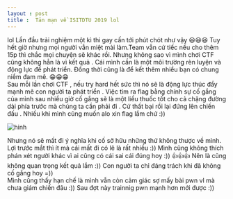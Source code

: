 ```yaml
---
layout : post 
title :  Tản mạn về ISITDTU 2019 lol
---
```


lol
Lần đầu trải nghiệm một kì thi gay cấn tới phút chót như vậy 😆😆😆 Tuy hết giờ nhưng mọi người vẫn miệt mài làm.Team vẫn cứ tiếc nếu cho 
thêm 15p thì chắc mọi chuyện sẽ khác rồi. Nhưng không sao vì mình chơi CTF cũng không hẳn là vì kết quả . Cái mình cần là một môi trường rèn luyện và động lực để phát triển. Đồng thời cũng là 
để kết thêm nhiều bạn có chung niềm đam mê. 😁😁😁  
Sau mỗi lần chơi CTF , nếu try hard hết sức thì nó sẽ là động lực thúc đẩy mạnh mẽ con người ta phát triển . Việc tìm ra flag bằng chính sự cố 
gắng của mình sau nhiều giờ cố gắng sẽ là một liều thuốc tốt cho cả chặng đường dài phía trước mà chúng ta cần phải đi . Cứ thất bại rồi lại đứng 
lên chiến đấu . Nhiều khi mình cũng muốn alo xin flag lắm chứ :))   

![hinh](https://i.ytimg.com/vi/4lqa32HNIhQ/maxresdefault.jpg)   

Nhưng nó sẽ mất đi ý nghĩa khi cố sở hữu những thứ không thược về mình. Lợi trước mắt thì ít mà cái mất đi có lẽ là rất nhiều :)) Mình cũng không thích 
phán xét người khác vì ai cũng có cái sai cái đúng hoy :)) 👍👍👍  Nên là cũng không quan trọng kết quả lắm :)) Con người ta chỉ đáng trách khi 
đã không cố gắng hoy =))  
Mình cũng thấy hạn chế là mình vẫn còn cảm giác sợ mấy bài pwn vl mà chưa giám chiến đâu :)) Sau đợt này trainnig pwn mạnh hơn mới được :)) 

